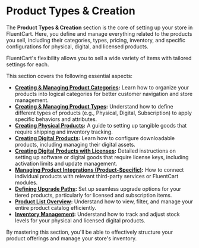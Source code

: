  # Product Types & Creation

The **Product Types & Creation** section is the core of setting up your store in FluentCart. Here, you define and manage everything related to the products you sell, including their categories, types, pricing, inventory, and specific configurations for physical, digital, and licensed products.

FluentCart's flexibility allows you to sell a wide variety of items with tailored settings for each.

This section covers the following essential aspects:

* **[Creating & Managing Product Categories](/guide/product-types-creation/creating-managing-product-categories/):** Learn how to organize your products into logical categories for better customer navigation and store management.
* **[Creating & Managing Product Types](/guide/product-types-creation/creating-managing-product-types/):** Understand how to define different types of products (e.g., Physical, Digital, Subscription) to apply specific behaviors and attributes.
* **[Creating Physical Products](/guide/product-types-creation/creating-physical-products):** A guide to setting up tangible goods that require shipping and inventory tracking.
* **[Creating Digital Products](/guide/product-types-creation/creating-digital-products):** Learn how to configure downloadable products, including managing their digital assets.
* **[Creating Digital Products with Licenses](/guide/product-types-creation/creating-digital-products-with-licenses):** Detailed instructions on setting up software or digital goods that require license keys, including activation limits and update management.
* **[Managing Product Integrations (Product-Specific)](/guide/product-types-creation/managing-product-integrations):** How to connect individual products with relevant third-party services or FluentCart modules.
* **[Defining Upgrade Paths](/guide/product-types-creation/defining-upgrade-paths):** Set up seamless upgrade options for your tiered products, particularly for licensed and subscription items.
* **[Product List Overview](/guide/product-types-creation/product-list-overview):** Understand how to view, filter, and manage your entire product catalog efficiently.
* **[Inventory Management](/guide/product-types-creation/inventory-management/):** Understand how to track and adjust stock levels for your physical and licensed digital products.

By mastering this section, you'll be able to effectively structure your product offerings and manage your store's inventory.

